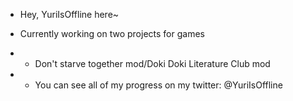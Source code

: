 - Hey, YuriIsOffline here~

- Currently working on two projects for games
-  - Don't starve together mod/Doki Doki Literature Club mod
-  - You can see all of my progress on my twitter: @YuriIsOffline
